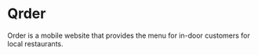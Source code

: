 # Qrder
Order is a mobile website that provides the menu for in-door customers for local restaurants. 
